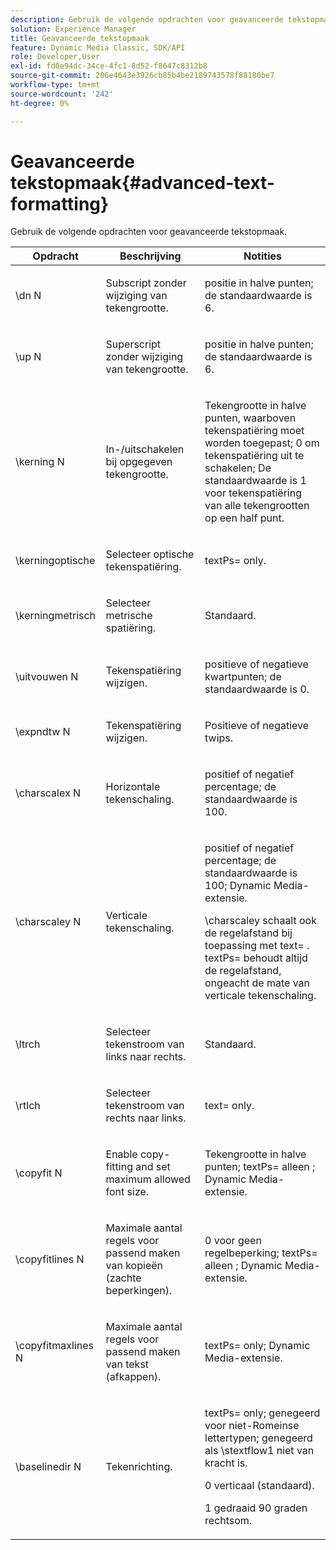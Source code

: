 ```yaml
---
description: Gebruik de volgende opdrachten voor geavanceerde tekstopmaak.
solution: Experience Manager
title: Geavanceerde tekstopmaak
feature: Dynamic Media Classic, SDK/API
role: Developer,User
exl-id: fd0e94dc-34ce-4fc1-8d52-f8647c8312b8
source-git-commit: 206e4643e3926cb85b4be2189743578f88180be7
workflow-type: tm+mt
source-wordcount: '242'
ht-degree: 0%

---
```


# Geavanceerde tekstopmaak{#advanced-text-formatting}

Gebruik de volgende opdrachten voor geavanceerde tekstopmaak.

<table id="table_43B2EB887C0F471BB60C23B570E7D3D2"> 
 <thead> 
  <tr> 
   <th class="entry"> Opdracht </th> 
   <th class="entry"> Beschrijving </th> 
   <th class="entry"> Notities </th> 
  </tr> 
 </thead>
 <tbody> 
  <tr> 
   <td> <span class="codeph"> \dn  <span class="varname"> N  </span> </span> </td> 
   <td> <p>Subscript zonder wijziging van tekengrootte. </p> </td> 
   <td> <p>positie in halve punten; de standaardwaarde is 6. </p> </td> 
  </tr> 
  <tr> 
   <td> <span class="codeph"> \up  <span class="varname"> N  </span> </span> </td> 
   <td> <p>Superscript zonder wijziging van tekengrootte. </p> </td> 
   <td> <p>positie in halve punten; de standaardwaarde is 6. </p> </td> 
  </tr> 
  <tr> 
   <td> <span class="codeph"> \kerning  <span class="varname"> N  </span> </span> </td> 
   <td> <p>In-/uitschakelen bij opgegeven tekengrootte. </p> </td> 
   <td> <p>Tekengrootte in halve punten, waarboven tekenspatiëring moet worden toegepast; 0 om tekenspatiëring uit te schakelen; De standaardwaarde is 1 voor tekenspatiëring van alle tekengrootten op een half punt. </p> </td> 
  </tr> 
  <tr> 
   <td> <span class="codeph"> \kerningoptische  </span> </td> 
   <td> <p>Selecteer optische tekenspatiëring. </p> </td> 
   <td> <p> <span class="codeph"> textPs=  </span> only. </p> </td> 
  </tr> 
  <tr> 
   <td> <span class="codeph"> \kerningmetrisch  </span> </td> 
   <td> <p>Selecteer metrische spatiëring. </p> </td> 
   <td> <p>Standaard. </p> </td> 
  </tr> 
  <tr> 
   <td> <span class="codeph"> \uitvouwen  <span class="varname"> N  </span> </span> </td> 
   <td> <p>Tekenspatiëring wijzigen. </p> </td> 
   <td> <p>positieve of negatieve kwartpunten; de standaardwaarde is 0. </p> </td> 
  </tr> 
  <tr> 
   <td> <span class="codeph"> \expndtw  <span class="varname"> N  </span> </span> </td> 
   <td> <p>Tekenspatiëring wijzigen. </p> </td> 
   <td> <p>Positieve of negatieve twips. </p> </td> 
  </tr> 
  <tr> 
   <td> <span class="codeph"> \charscalex  <span class="varname"> N  </span> </span> </td> 
   <td> <p>Horizontale tekenschaling. </p> </td> 
   <td> <p>positief of negatief percentage; de standaardwaarde is 100. </p> </td> 
  </tr> 
  <tr> 
   <td> <span class="codeph"> \charscaley  <span class="varname"> N  </span> </span> </td> 
   <td> <p>Verticale tekenschaling. </p> </td> 
   <td> <p>positief of negatief percentage; de standaardwaarde is 100; Dynamic Media-extensie. </p> <p> <span class="codeph"> \charscaley schaalt  </span> ook de regelafstand bij toepassing met  <span class="codeph"> text=  </span>. <span class="codeph"> textPs= behoudt  </span> altijd de regelafstand, ongeacht de mate van verticale tekenschaling. </p> </td> 
  </tr> 
  <tr> 
   <td> <span class="codeph"> \ltrch  </span> </td> 
   <td> <p>Selecteer tekenstroom van links naar rechts. </p> </td> 
   <td> <p>Standaard. </p> </td> 
  </tr> 
  <tr> 
   <td> <span class="codeph"> \rtlch  </span> </td> 
   <td> <p>Selecteer tekenstroom van rechts naar links. </p> </td> 
   <td> <p> <span class="codeph"> text=  </span> only. </p> </td> 
  </tr> 
  <tr> 
   <td> <span class="codeph"> \copyfit  <span class="varname"> N  </span> </span> </td> 
   <td> <p>Enable copy-fitting and set maximum allowed font size. </p> </td> 
   <td> <p>Tekengrootte in halve punten; <span class="codeph"> textPs= alleen </span>; Dynamic Media-extensie. </p> </td> 
  </tr> 
  <tr> 
   <td> <span class="codeph"> \copyfitlines  <span class="varname"> N  </span> </span> </td> 
   <td> <p>Maximale aantal regels voor passend maken van kopieën (zachte beperkingen). </p> </td> 
   <td> <p>0 voor geen regelbeperking; <span class="codeph"> textPs= alleen </span>; Dynamic Media-extensie. </p> </td> 
  </tr> 
  <tr> 
   <td> <span class="codeph"> \copyfitmaxlines  <span class="varname"> N  </span> </span> </td> 
   <td> <p>Maximale aantal regels voor passend maken van tekst (afkappen). </p> </td> 
   <td> <p> <span class="codeph"> textPs=  </span> only; Dynamic Media-extensie. </p> </td> 
  </tr> 
  <tr> 
   <td> <span class="codeph"> \baselinedir  <span class="varname"> N  </span> </span> </td> 
   <td> <p>Tekenrichting. </p> </td> 
   <td> <p> <span class="codeph"> textPs=  </span> only; genegeerd voor niet-Romeinse lettertypen; genegeerd als  <span class="codeph"> \stextflow1 niet  </span> van kracht is. </p> <p>0 verticaal (standaard). </p> <p>1 gedraaid 90 graden rechtsom. </p> </td> 
  </tr> 
 </tbody> 
</table>
